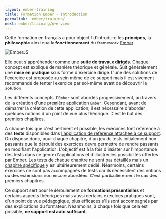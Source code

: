 ```yaml
---
layout: ember-training
title: Formation Ember - Introduction
permalink:  ember/training/
next: ember/training/overview
---
```


Cette formation en français a pour objectif d'introduire les **principes**, la **philosophie** ainsi que le **fonctionnement** du framework [Ember](http://emberjs.com).

<p class="text-center">
    <img src="/images/emberjs.png" alt="EmberJS"/>
</p>

Elle peut s'appréhender comme une **suite de travaux dirigés**. Chaque concept est expliqué de manière théorique et générale. Suit généralement
une **mise en pratique** sous forme d'exercice dirigé. L'une des solutions de l'exercice est proposée au sein même de ce support mais il est vivement
recommandé de tenter l'exercice par soi-même avant de découvrir la solution.

Les différents concepts d'``Ember`` sont abordés progressivement, au travers de la création d'une première application ``Ember``. Cependant, avant de démarrer la création
de cette application, il est nécessaire d'aborder quelques notions d'un point de vue plus théorique. C'est le but des premiers chapîtres.

A chaque fois que c'est pertinent et possible, les exercices font référence à des **tests** disponibles dans [l'application de référence attachée à ce support](https://github.com/bmeurant/ember-training/tree/master/tests).
On dispose donc, pour chaque chapitre, d'un jeu de tests initialement non passants que le déroulé des exercices devra permettre de rendre passants 
en modifiant l'application. L'objectif est à la fois d'insister sur l'importance des tests dans ce genre d'applications et d'illustrer les possibilités 
offertes par [Ember](http://emberjs.com). Les tests de chaque chapitre ne sont pas détaillés mais un [chapitre spécifique](../tests) y est ultérieurement dédié. 
Néanmoins, certains exercices ne sont pas accompagnés de tests car ils nécessitent des notions ou des extensions non encore abordées. 
C'est particulièrement le cas des premiers chapitres.

Ce support sert pour le déroulement de **formations présentielles** et certains aspects théoriques mais aussi certains exercices pratiques sont, d'un
point de vue pédagogique, plus efficaces s'ils sont accompagnés par des explications du formateur. Néanmoins, à chaque fois que cela est possible,
**ce support est auto suffisant**.


